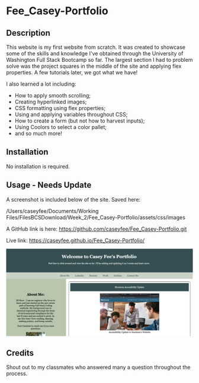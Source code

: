 # Fee_Casey-Portfolio
## Description

This website is my first website from scratch. It was created to showcase some of the skills and knowledge I've obtained through the University of Washington Full Stack Bootcamp so far. The largest section I had to problem solve was the project squares in the middle of the site and applying flex properties. A few tutorials later, we got what we have!

I also learned a lot including:

- How to apply smooth scrolling;
- Creating hyperlinked images;
- CSS formatting using flex properties;
- Using and applying variables throughout CSS;
- How to create a form (but not how to harvest inputs);
- Using Coolors to select a color pallet;
- and so much more!


## Installation

No installation is required.

## Usage - Needs Update

A screenshot is included below of the site. Saved here: 

/Users/caseyfee/Documents/Working Files/FilesBCSDownload/Week_2/Fee_Casey-Portfolio/assets/css/images


A GitHub link is here: https://github.com/caseyfee/Fee_Casey-Portfolio.git


Live link: https://caseyfee.github.io/Fee_Casey-Portfolio/

![Webpage Screenshot](./assets/css/images/portfolio_pic.png)


## Credits

Shout out to my classmates who answered many a question throughout the process.